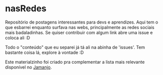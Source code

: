 # nasRedes
Repositório de postagens interessantes para devs e aprendizes. Aqui tem o que esbarrei enquanto surfava nas webs, principalmente as redes sociais mais badaladinhas. Se quiser contribuir com algum link abre uma issue e coloca ali :D

Todo o "conteúdo" que eu separei já tá ali na abinha de 'issues'. Tem bastante coisa lá, explore à vontade :D

Este materialzinho foi criado pra complementar a lista mais relevante disponível no [Jamanjo](https://www.jamanjo.com.br).